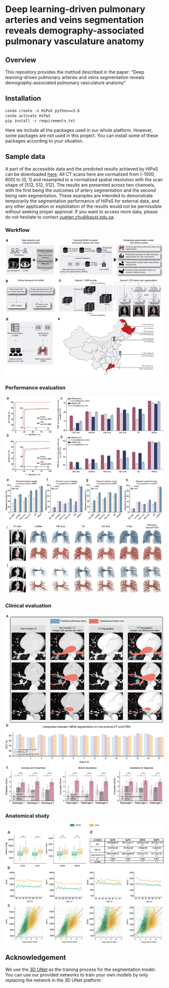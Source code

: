 # Deep learning-driven pulmonary arteries and veins segmentation reveals demography-associated pulmonary vasculature anatomy
## Overview
This repository provides the method described in the paper:
“Deep learning-driven pulmonary arteries and veins segmentation reveals demography-associated pulmonary vasculature anatomy”

## Installation
```
conda create -n HiPaS python==3.8
conda activate HiPaS
pip install -r requirements.txt
```
Here we include all the packages used in our whole platform. However, some packages are not used in this project. You can install some of these packages according to your situation.

## Sample data
A part of the accessible data and the predicted results achieved by HiPaS can be downloaded [here](https://drive.google.com/drive/folders/1Bvq4hvkdKZZOivoh0RwlNZNkP5wkejX2?usp=sharing). All CT scans here are normalized from [-1000, 600] to [0, 1] and resampled to a normalized spatial resolution with the scan shape of [512, 512, 512]. The results are presented across two channels, with the first being the outcomes of artery segmentation and the second being vein segmentation. These examples are intended to demonstrate temporarily the segmentation performance of HiPaS for external data, and any other application or exploitation of the results would not be permissible without seeking proper approval. If you want to access more data, please do not hesitate to contact yuetan.chu@kaust.edu.sa. 


### Workflow
![image](https://github.com/Arturia-Pendragon-Iris/HiPaS_AV_Segmentation/blob/main/img/fig-1-3.png)

### Performance evaluation
![image](https://github.com/Arturia-Pendragon-Iris/HiPaS_AV_Segmentation/blob/main/img/fig-2_1.png)

### Clinical evaluation
![image](https://github.com/Arturia-Pendragon-Iris/HiPaS_AV_Segmentation/blob/main/img/fig-3-3.png)

### Anatomical study
![image](https://github.com/Arturia-Pendragon-Iris/HiPaS_AV_Segmentation/blob/main/img/stat.png)

## Acknowledgement
We use the [3D UNet](https://github.com/wolny/pytorch-3dunet) as the training process for the segmentation model. You can use our provided networks to train your own models by only replacing the network in the 3D UNet platform.




